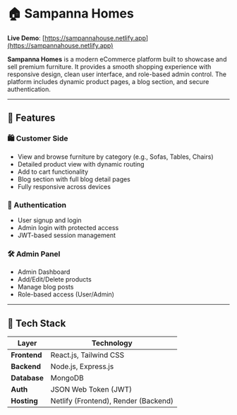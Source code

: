 # 🏠 Sampanna Homes

**Live Demo**: [https://sampannahouse.netlify.app](https://sampannahouse.netlify.app)

**Sampanna Homes** is a modern eCommerce platform built to showcase and sell premium furniture. It provides a smooth shopping experience with responsive design, clean user interface, and role-based admin control. The platform includes dynamic product pages, a blog section, and secure authentication.

---

## 🚀 Features

### 🛍️ Customer Side
- View and browse furniture by category (e.g., Sofas, Tables, Chairs)
- Detailed product view with dynamic routing
- Add to cart functionality
- Blog section with full blog detail pages
- Fully responsive across devices

### 🔐 Authentication
- User signup and login
- Admin login with protected access
- JWT-based session management

### 🛠️ Admin Panel
- Admin Dashboard
- Add/Edit/Delete products
- Manage blog posts
- Role-based access (User/Admin)

---

## 🧱 Tech Stack

| Layer         | Technology                     |
|---------------|--------------------------------|
| **Frontend**  | React.js, Tailwind CSS         |
| **Backend**   | Node.js, Express.js            |
| **Database**  | MongoDB                        |
| **Auth**      | JSON Web Token (JWT)           |
| **Hosting**   | Netlify (Frontend), Render (Backend) |



